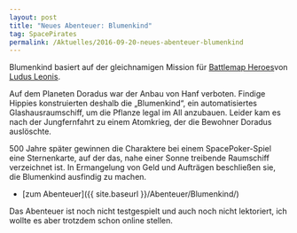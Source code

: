 ```yaml
---
layout: post
title: "Neues Abenteuer: Blumenkind"
tag: SpacePirates
permalink: /Aktuelles/2016-09-20-neues-abenteuer-blumenkind
---
```


Blumenkind basiert auf der gleichnamigen Mission für [Battlemap Heroes](http://ludus-leonis.com/battlemap-heroes/)von [Ludus Leonis](http://ludus-leonis.com/).

Auf dem Planeten Doradus war der Anbau von Hanf verboten. Findige Hippies konstruierten deshalb die &bdquo;Blumenkind&ldquo;, ein automatisiertes Glashausraumschiff, um die Pflanze legal im All anzubauen. Leider kam es nach der Jungfernfahrt zu einem Atomkrieg, der die Bewohner Doradus auslöschte.

500 Jahre später gewinnen die Charaktere bei einem SpacePoker-Spiel eine Sternenkarte, auf der das, nahe einer Sonne treibende Raumschiff verzeichnet ist. In Ermangelung von Geld und Aufträgen beschließen sie, die Blumenkind ausfindig zu machen.

- [zum Abenteuer]({{ site.baseurl }}/Abenteuer/Blumenkind/)

Das Abenteuer ist noch nicht testgespielt und auch noch nicht lektoriert, ich wollte es aber trotzdem schon online stellen.
